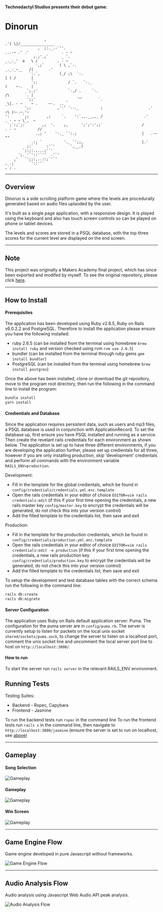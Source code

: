 #### Technodactyl Studios presents their debut game:
# Dinorun

```
                  ,                                                            .') \|/________________
               ,  ;:._.-`''.                                            ...-~ .' .'               . - ~
             ;.;'.;`      _ `.                                     _._-_'  o   \ /         . - ~
              ',;`       ( \ ,`-.                                   _._-_~__   /|       .'
           `:.`,         (_/ ;\  `-.                                        | ( /       |
            ';:              / `.   `-._                                    (    ~-.    |
          `;.;'              `-,/ .     `-.                                 /\       `. |
          ';;'              _    `^`       `.                      _\|. - ~    ~ .     ~-.  .._
         ';;            ,'-' `--._          ;                     .'                ~\ |~-.~.'~
':      `;;        ,;     `.    ':`,,.__,,_ /                   .'            . - ~ ~ \`,  ~
 `;`:;`;:`       ,;  '.    ;,      ';';':';;`                  /       . - ~          //
              .,; '    '-._ `':.;                              |   .-~                ""
            .:; `          '._ `';;,                           |.'
          ;:` `    :'`'       ',__.)                          
        `;:;:.,...;'`'                                      
      ';. '`'::'`''  .'`'                                   
    ,'   `';;:,..::;`'`'                                           
, .;`      `'::''`                                                
,`;`.                                             
```

-----------
## Overview

Dinorun is a side scrolling platform game where the levels are procedurally generated based on audio files uplaoded by the user. 

It's built as a single page application, with a responsive design. It is played using the keyboard and also has touch screen controls so can be played on phone or tablet devices.

The levels and scores are stored in a PSQL database, with the top three scores for the current level are displayed on the end screen.

-----------
## Note

This project was originally a Makers Academy final project, which has since been exported and modifed by myself. To see the original repository, please click [here](https://github.com/cpcwood/technodactyl-studios-dinorun).

-----------
## How to Install

#### Prerequisites

The application has been developed using Ruby v2.6.5, Ruby on Rails v6.0.2.2 and PostgreSQL. Therefore to install the application please ensure you have the following installed:
- ruby 2.6.5 (can be installed from the terminal using homebrew ```brew install ruby``` and version checked using rvm ```rvm use 2.6.5```)
- bundler (can be installed from the terminal through ruby gems ```gem install bundler```)
- PostgreSQL (can be installed from the terminal using homebrew ```brew install postgres```)

Once the above has been installed, clone or download the git repository, move to the program root directory, then run the following in the command line to install the program:

```bash
bundle install
yarn install
```

#### Credientials and Database

Since the application requires persistent data, such as users and mp3 files, a PSQL database is used in conjunction with ApplicationRecord. To set the database up, first ensure you have PSQL installed and running as a service. Then create the revelant rails credentials for each environment as shown below. The application is set up to have three different environments, if you are developing the application further, please set up credientals for all three, however if you are only installing production, skip 'development' credientals and perform all commands with the environment variable ```RAILS_ENV=production```.

Development:
- Fill in the template for the global credientals, which be found in ```config/credentials/credentials.yml.enc.template```
- Open the rails credentials in your editor of choice ```EDITOR=vim rails credentials:edit``` (if this if your first time opening the credentials, a new rails master key ```config/master.key``` to encrypt the credentials will be generated, do not check this into your version control)
- Add the filled template to the credentials list, then save and exit

Production:
- Fill in the template for the production credientals, which be found in ```config/credentials/production.yml.enc.template```
- Open the rails credentials in your editor of choice ```EDITOR=vim rails credentials:edit -e production``` (if this if your first time opening the credentials, a new rails production key ```config/credentials/production.key``` to encrypt the credentials will be generated, do not check this into your version control)
- Add the filled template to the credentials list, then save and exit


To setup the development and test database tables with the correct schema run the following in the command line:
```bash
rails db:create
rails db:migrate
```

#### Server Configuration

The application uses Ruby on Rails default application server: Puma. The configuration for the puma server are in ```config/puma.rb```. The server is currently setup to listen for packets on the local unix socket ```shared/sockets/puma.sock```, to change the server to listen on a localhost port, comment the unix socket line and uncomment the local server port line to host on `http://localhost:3000/`.

#### How to run

To start the server run ```rails server``` in the relevant RAILS_ENV environment.

## Running Tests

Testing Suites: 
- Backend - Rspec, Capybara 
- Frontend - Jasmine

To run the backend tests run `rspec` in the command line
To run the frontend tests run `rails s` in the command line, then navigate to `http://localhost:3000/jasmine` (ensure the server is set to run on localhost, see [above](####Server-Configuration))

-----------
## Gameplay

#### Song Selection
![Gameplay](docs/dinorun_song_selection.png)

#### Gameplay
![Gameplay](docs/dinorun_gameplay.png)

#### Win Screen
![Gameplay](docs/dinorun_win.png)

-----------
## Game Engine Flow

Game engine developed in pure Javascript without frameworks.

![Game Engine Flow](docs/game_engine_flow.png)

-----------
## Audio Analysis Flow

Audio analysis using Javascript Web Audio API peak analysis.

![Audio Analysis Flow](docs/audio_analysis_flow.png)
